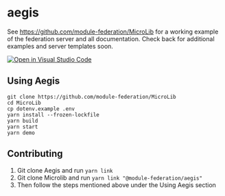 # aegis

See https://github.com/module-federation/MicroLib for a working example of the federation server and all documentation. Check back for additional examples and server templates soon.

[![Open in Visual Studio Code](https://open.vscode.dev/badges/open-in-vscode.svg)](https://open.vscode.dev/module-federation/microlib)


## Using Aegis

```shell
git clone https://github.com/module-federation/MicroLib
cd MicroLib
cp dotenv.example .env
yarn install --frozen-lockfile
yarn build
yarn start
yarn demo
```

## Contributing
1) Git clone Aegis and run `yarn link`
2) Git clone Microlib and run `yarn link "@module-federation/aegis"`
3) Then follow the steps mentioned above under the Using Aegis section

